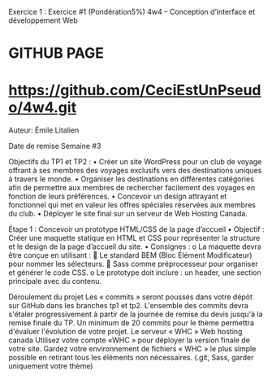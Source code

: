 Exercice 1 : 
Exercice #1 (Pondération5%)
4w4 – Conception d’interface et développement Web

# GITHUB PAGE
# https://github.com/CeciEstUnPseudo/4w4.git 

Auteur: Émile Litalien 

 Date de remise    Semaine #3            

Objectifs du TP1 et TP2 :
•	Créer un site WordPress pour un club de voyage offrant à ses membres des voyages exclusifs vers des destinations uniques à travers le monde.
•	Organiser les destinations en différentes catégories afin de permettre aux membres de rechercher facilement des voyages en fonction de leurs préférences.
•	Concevoir un design attrayant et fonctionnel qui met en valeur les offres spéciales réservées aux membres du club.
•	Déployer le site final sur un serveur de Web Hosting Canada.

Étape 1 : Concevoir un prototype HTML/CSS de la page d’accueil
•	Objectif :
Créer une maquette statique en HTML et CSS pour représenter la structure et le design de la page d’accueil du site.
•	Consignes :
o	La maquette devra être conçue en utilisant :
	Le standard BEM (Bloc Élément Modificateur) pour nommer les sélecteurs.
	Sass comme préprocesseur pour organiser et générer le code CSS.
o	Le prototype doit inclure : un header, une section principale avec du contenu.
 
 

 
Déroulement du projet
Les « commits » seront poussés dans votre dépôt sur GitHub dans les branches tp1 et tp2.
L'ensemble des commits devra s'étaler progressivement à partir de la journée de remise du devis jusqu'à la remise finale du TP.
Un minimum de 20 commits pour le thème permettra d'évaluer l'évolution de votre projet.
Le serveur « WHC » Web hosting canada
Utilisez votre compte «WHC » pour déployer la version finale de votre site.
Gardez votre environnement de fichiers « WHC » le plus simple possible en retirant tous les éléments non nécessaires. (.git, Sass, garder uniquement votre thème)
